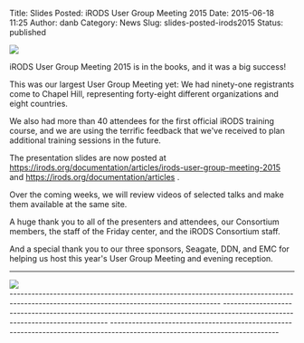 Title: Slides Posted: iRODS User Group Meeting 2015
Date: 2015-06-18 11:25
Author: danb
Category: News
Slug: slides-posted-irods2015
Status: published

<div class="full_image"><img src="{filename}/uploads/2015/06/iRODS2015-Group-Photo.png" /></div>

iRODS User Group Meeting 2015 is in the books, and it was a big success!

This was our largest User Group Meeting yet: We had ninety-one
registrants come to Chapel Hill, representing forty-eight different
organizations and eight countries.

We also had more than 40 attendees for the first official iRODS training
course, and we are using the terrific feedback that we've received to
plan additional training sessions in the future.

The presentation slides are now posted at
<https://irods.org/documentation/articles/irods-user-group-meeting-2015>
and <https://irods.org/documentation/articles> .

Over the coming weeks, we will review videos of selected talks and make
them available at the same site.

A huge thank you to all of the presenters and attendees, our Consortium
members, the staff of the Friday center, and the iRODS Consortium staff.

And a special thank you to our three sponsors, Seagate, DDN, and EMC for
helping us host this year's User Group Meeting and evening reception.

  ---------------------------------------------------------------------------------------------------------------------------------------- ---------------------------------------------------------------------------------------------------------------------------- ----------------------------------------------------------------------------------------------------------------------------
  <div class="full_image"><img src="{filename}/uploads/2015/06/EMC.png" /></div>
  ---------------------------------------------------------------------------------------------------------------------------------------- ---------------------------------------------------------------------------------------------------------------------------- ----------------------------------------------------------------------------------------------------------------------------


